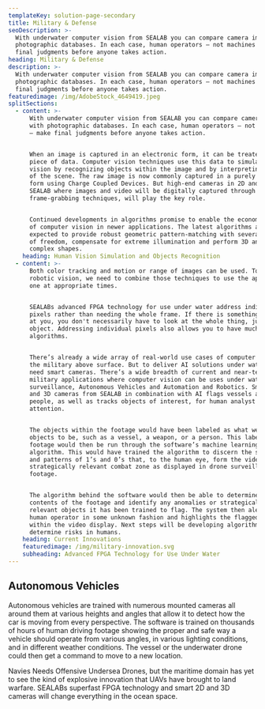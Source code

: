 ```yaml
---
templateKey: solution-page-secondary
title: Military & Defense
seoDescription: >-
  With underwater computer vision from SEALAB you can compare camera images with
  photographic databases. In each case, human operators — not machines — make
  final judgments before anyone takes action.
heading: Military & Defense
description: >-
  With underwater computer vision from SEALAB you can compare camera images with
  photographic databases. In each case, human operators — not machines — make
  final judgments before anyone takes action.
featuredimage: /img/AdobeStock_4649419.jpeg
splitSections:
  - content: >-
      With underwater computer vision from SEALAB you can compare camera images
      with photographic databases. In each case, human operators — not machines
      — make final judgments before anyone takes action. 


      When an image is captured in an electronic form, it can be treated as a
      piece of data. Computer vision techniques use this data to simulate human
      vision by recognizing objects within the image and by interpreting aspects
      of the scene. The raw image is now commonly captured in a purely digital
      form using Charge Coupled Devices. But high-end cameras in 2D and 3D from
      SEALAB where images and video will be digitally captured through
      frame-grabbing techniques, will play the key role.


      Continued developments in algorithms promise to enable the economical use
      of computer vision in newer applications. The latest algorithms are
      expected to provide robust geometric pattern-matching with several degrees
      of freedom, compensate for extreme illumination and perform 3D analysis of
      complex shapes.
    heading: Human Vision Simulation and Objects Recognition
  - content: >-
      Both color tracking and motion or range of images can be used. To have
      robotic vision, we need to combine those techniques to use the appropriate
      one at appropriate times.  


      SEALABs advanced FPGA technology for use under water address individual
      pixels rather than needing the whole frame. If there is something coming
      at you, you don't necessarily have to look at the whole thing, just that
      object. Addressing individual pixels also allows you to have much faster
      algorithms.


      There’s already a wide array of real-world use cases of computer vision in
      the military above surface. But to deliver AI solutions under water, we
      need smart cameras. There’s a wide breadth of current and near-term
      military applications where computer vision can be uses under water, i.e.
      surveillance, Autonomous Vehicles and Automation and Robotics. Smart 2D
      and 3D cameras from SEALAB in combination with AI flags vessels and
      people, as well as tracks objects of interest, for human analyst
      attention. 


      The objects within the footage would have been labeled as what we know the
      objects to be, such as a vessel, a weapon, or a person. This labeled
      footage would then be run through the software’s machine learning
      algorithm. This would have trained the algorithm to discern the sequences
      and patterns of 1’s and 0’s that, to the human eye, form the video of a
      strategically relevant combat zone as displayed in drone surveillance
      footage. 


      The algorithm behind the software would then be able to determine the
      contents of the footage and identify any anomalies or strategically
      relevant objects it has been trained to flag. The system then alerts a
      human operator in some unknown fashion and highlights the flagged objects
      within the video display. Next steps will be developing algorithms to
      determine risks in humans.
    heading: Current Innovations
    featuredimage: /img/military-innovation.svg
    subheading: Advanced FPGA Technology for Use Under Water
---
```

## Autonomous Vehicles

Autonomous vehicles are trained with numerous mounted cameras all around them at various heights and angles that allow it to detect how the car is moving from every perspective. The software is trained on thousands of hours of human driving footage showing the proper and safe way a vehicle should operate from various angles, in various lighting conditions, and in different weather conditions. The vessel or the underwater drone could then get a command to move to a new location. 

Navies Needs Offensive Undersea Drones, but the maritime domain has yet to see the kind of explosive innovation that UAVs have brought to land warfare. SEALABs superfast FPGA technology and smart 2D and 3D cameras will change everything in the ocean space.
